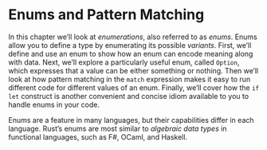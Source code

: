 # Enums and Pattern Matching

In this chapter we’ll look at *enumerations*, also referred to as *enums*. Enums allow you to define a type by enumerating its possible *variants*. First, we’ll define and use an enum to show how an enum can encode meaning along with data. Next, we’ll explore a particularly useful enum, called `Option`, which expresses that a value can be either something or nothing. Then we’ll look at how pattern matching in the `match` expression makes it easy to run different code for different values of an enum. Finally, we’ll cover how the `if let` construct is another convenient and concise idiom available to you to handle enums in your code.

Enums are a feature in many languages, but their capabilities differ in each language. Rust’s enums are most similar to *algebraic data types* in functional languages, such as F#, OCaml, and Haskell.
